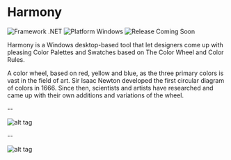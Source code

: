 # Harmony

![Framework .NET](https://img.shields.io/badge/framework-.NET-brightgreen.svg) ![Platform Windows](https://img.shields.io/badge/platform-Windows-lightgrey.svg) ![Release Coming Soon](https://img.shields.io/badge/release-coming%20soon-orange.svg)

Harmony is a Windows desktop-based tool that let designers come up with pleasing Color Palettes and Swatches based on The Color Wheel and Color Rules.

A color wheel, based on red, yellow and blue, as the three primary colors is vast in the field of art. Sir Isaac Newton developed the first circular diagram of colors in 1666. Since then, scientists and artists have researched and came up with their own additions and variations of the wheel.

--

![alt tag](https://dl.dropboxusercontent.com/u/82965971/HarmonyMockup.jpg)

--

![alt tag](https://dl.dropboxusercontent.com/u/82965971/HarmonyUI.png)
